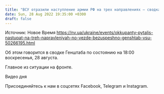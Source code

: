 ```yaml
---
title: "ВСУ отразили наступление армии РФ на трех направлениях — сводка Генштаба"
date: Sun, 28 Aug 2022 19:35:00 +0300
draft: false
---
```

Источник: Новое Время https://nv.ua/ukraine/events/okkupanty-pytalis-nastupat-na-treh-napravleniyah-no-vezde-bezuspeshno-genshtab-vsu-50266195.html


Об этом говорится в сводке Генштаба по состоянию на 18:00 воскресенья, 28 августа.

Главное из ситуации на фронте.

 Видео дня   

Присоединяйтесь к нам в соцсетях Facebook, Telegram и Instagram.
